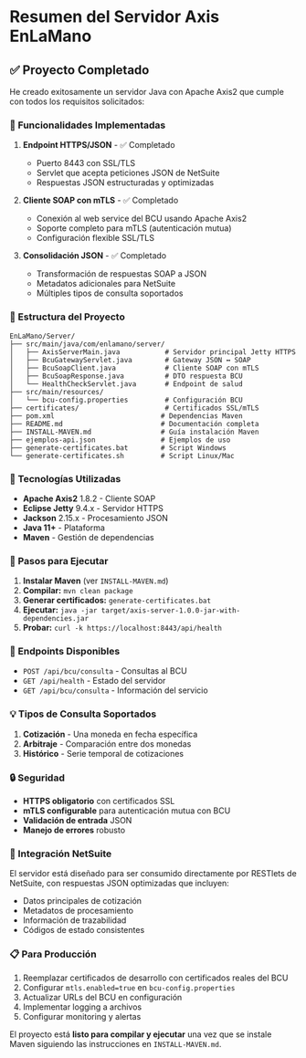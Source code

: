 # Resumen del Servidor Axis EnLaMano

## ✅ Proyecto Completado

He creado exitosamente un servidor Java con Apache Axis2 que cumple con todos los requisitos solicitados:

### 🎯 Funcionalidades Implementadas

1. **Endpoint HTTPS/JSON** - ✅ Completado
   - Puerto 8443 con SSL/TLS
   - Servlet que acepta peticiones JSON de NetSuite
   - Respuestas JSON estructuradas y optimizadas

2. **Cliente SOAP con mTLS** - ✅ Completado
   - Conexión al web service del BCU usando Apache Axis2
   - Soporte completo para mTLS (autenticación mutua)
   - Configuración flexible SSL/TLS

3. **Consolidación JSON** - ✅ Completado
   - Transformación de respuestas SOAP a JSON
   - Metadatos adicionales para NetSuite
   - Múltiples tipos de consulta soportados

### 📁 Estructura del Proyecto

```
EnLaMano/Server/
├── src/main/java/com/enlamano/server/
│   ├── AxisServerMain.java           # Servidor principal Jetty HTTPS
│   ├── BcuGatewayServlet.java        # Gateway JSON ↔ SOAP
│   ├── BcuSoapClient.java            # Cliente SOAP con mTLS
│   ├── BcuSoapResponse.java          # DTO respuesta BCU
│   └── HealthCheckServlet.java       # Endpoint de salud
├── src/main/resources/
│   └── bcu-config.properties         # Configuración BCU
├── certificates/                     # Certificados SSL/mTLS
├── pom.xml                          # Dependencias Maven
├── README.md                        # Documentación completa
├── INSTALL-MAVEN.md                 # Guía instalación Maven
├── ejemplos-api.json                # Ejemplos de uso
├── generate-certificates.bat        # Script Windows
└── generate-certificates.sh         # Script Linux/Mac
```

### 🔧 Tecnologías Utilizadas

- **Apache Axis2** 1.8.2 - Cliente SOAP
- **Eclipse Jetty** 9.4.x - Servidor HTTPS
- **Jackson** 2.15.x - Procesamiento JSON
- **Java 11+** - Plataforma
- **Maven** - Gestión de dependencias

### 🚀 Pasos para Ejecutar

1. **Instalar Maven** (ver `INSTALL-MAVEN.md`)
2. **Compilar:** `mvn clean package`
3. **Generar certificados:** `generate-certificates.bat`
4. **Ejecutar:** `java -jar target/axis-server-1.0.0-jar-with-dependencies.jar`
5. **Probar:** `curl -k https://localhost:8443/api/health`

### 📡 Endpoints Disponibles

- `POST /api/bcu/consulta` - Consultas al BCU
- `GET /api/health` - Estado del servidor
- `GET /api/bcu/consulta` - Información del servicio

### 💡 Tipos de Consulta Soportados

1. **Cotización** - Una moneda en fecha específica
2. **Arbitraje** - Comparación entre dos monedas
3. **Histórico** - Serie temporal de cotizaciones

### 🔒 Seguridad

- **HTTPS obligatorio** con certificados SSL
- **mTLS configurable** para autenticación mutua con BCU
- **Validación de entrada** JSON
- **Manejo de errores** robusto

### 🔄 Integración NetSuite

El servidor está diseñado para ser consumido directamente por RESTlets de NetSuite, con respuestas JSON optimizadas que incluyen:

- Datos principales de cotización
- Metadatos de procesamiento
- Información de trazabilidad
- Códigos de estado consistentes

### 📋 Para Producción

1. Reemplazar certificados de desarrollo con certificados reales del BCU
2. Configurar `mtls.enabled=true` en `bcu-config.properties`
3. Actualizar URLs del BCU en configuración
4. Implementar logging a archivos
5. Configurar monitoring y alertas

El proyecto está **listo para compilar y ejecutar** una vez que se instale Maven siguiendo las instrucciones en `INSTALL-MAVEN.md`.
